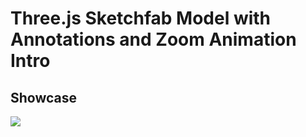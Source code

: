 # Three.js Sketchfab Model with Annotations and Zoom Animation Intro

## Showcase
![](https://github.com/littlenines/threejs-sketchfab-model/blob/e7eedc168b4c9a7962fdf3938278be6af8f51044/Animation-model.gif)



